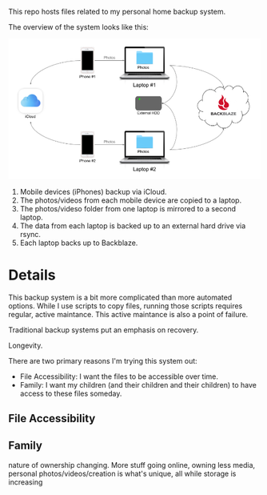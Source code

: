 This repo hosts files related to my personal home backup system.

The overview of the system looks like this:

![backup architecture](https://raw.githubusercontent.com/monsur/backup/main/backup.png)

1. Mobile devices (iPhones) backup via iCloud.
1. The photos/videos from each mobile device are copied to a laptop.
1. The photos/videso folder from one laptop is mirrored to a second laptop.
1. The data from each laptop is backed up to an external hard drive via rsync.
1. Each laptop backs up to Backblaze.

# Details

This backup system is a bit more complicated than more automated options. While I use scripts
to copy files, running those scripts requires regular, active maintance. This active
maintance is also a point of failure.

Traditional backup systems put an emphasis on recovery.

Longevity.

There are two primary reasons I'm trying this system out:

 - File Accessibility: I want the files to be accessible over time.
 - Family: I want my children (and their children and their children) to have access to these files someday.

## File Accessibility


## Family

nature of ownership changing. More stuff going online, owning less media, personal photos/videos/creation is what's unique, all while storage is increasing
